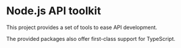 # Node.js API toolkit

This project provides a set of tools to ease API development.

The provided packages also offer first-class support for TypeScript.
